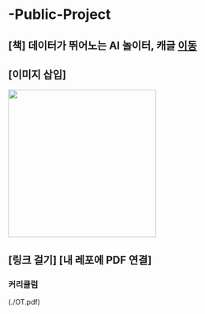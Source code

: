 # -Public-Project

## [책] 데이터가 뛰어노는 AI 놀이터, 캐글 [이동](http://www.naver.com)


## [이미지 삽입]
<img src = "https://blogfiles.pstatic.net/MjAyMzExMThfMTgx/MDAxNzAwMjk2ODI3MjY2.3qREHw8jHWwEjVGKKS7QtkOJKZyYC-BOKBITQKakmeYg.vT-fFp4qOkdVt5eRlmgIQ8vtpkOasPguoZl_DexvmyQg.JPEG.ohhappydiana/20231110-4.jpeg" width="300" height="300">


## [링크 걸기] [내 레포에 PDF 연결]
### 커리큘럼
(./OT.pdf)
